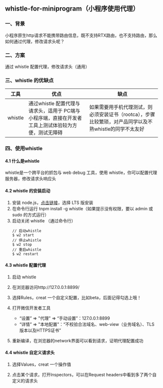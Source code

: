 ## whistle-for-miniprogram（小程序使用代理）

### 一、背景
小程序原生http请求不能携带路由信息，既不支持RTX路由，也不支持路由，那么如何通过代理，修改请求头呢？

### 二、方案
通过 whistle 配置代理，修改请求头（通用）

### 三、whistle 的优缺点

|   工具   |   优点   |   缺点  |
|   ----  |   ----   |   ----  |
| whistle  |  通过whistle 配置代理与请求头，适用于 PC端与小程序端，直接在开发者工具上测试体验较为方便，测试无障碍  |  如果需要用手机代理测试，则必须安装证书（rootca），步骤比较繁琐，对产品同学以及不熟whistle的同学不太友好  |

### 四、使用whistle
#### 4.1 什么是whistle 
whistle是一个跨平台的抓包与 web debug 工具，使用 whistle，你可以配置代理服务器，修改请求头响应头
#### 4.2 whistle 的安装启动
1. 安装 node.js，[点击链接](https://nodejs.org/en/)，选择 LTS 版安装
2. 在命令行运行 tnpm install -g whistle（如果提示没有权限，要以 admin 或 sudo 的方式运行）
3. 启动关闭 whistle （通过命令行）
    ```
    // 启动whistle
    $ w2 start
    // 停止whistle
    $ w2 stop
    // 重启whistle
    $ w2 restart
    ```
#### 4.3 whistle 配置代理
1. 启动 whistle
2. 在浏览器访问http://127.0.0.1:8899/
3. 选择Rules，creat 一个自定义配置，比如beta，后面记得勾选上哦！
  
4. 打开微信开发者工具
   - “设置” => "代理" => “手动设置”：127.0.0.1:8899
   - “详情” => "本地配置"：“不校验合法域名、web-view（业务域名）、TLS 版本以及HTTPS证书” 
5. 重新编译，在浏览器的network界面可以看到请求，证明代理配置成功

#### 4.4 whistle 自定义请求头
1. 选择Values，creat 一个操作值

2. 点击某个请求，打开Inspectors，可以在Request headers中看到多了两个自定义的请求头
